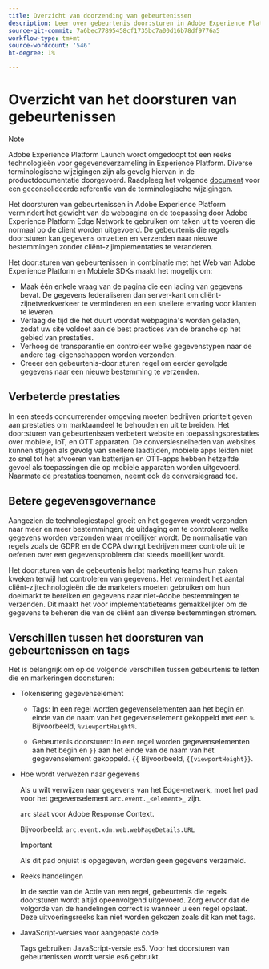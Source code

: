 ```yaml
---
title: Overzicht van doorzending van gebeurtenissen
description: Leer over gebeurtenis door:sturen in Adobe Experience Platform, die u toestaat om het Netwerk van de Rand van het Platform te gebruiken om taken uit te voeren zonder uw markeringsimplementatie te veranderen.
source-git-commit: 7a6bec77895458cf1735bc7a00d16b78df9776a5
workflow-type: tm+mt
source-wordcount: '546'
ht-degree: 1%

---
```


# Overzicht van het doorsturen van gebeurtenissen

>[!NOTE]
>
>Adobe Experience Platform Launch wordt omgedoopt tot een reeks technologieën voor gegevensverzameling in Experience Platform. Diverse terminologische wijzigingen zijn als gevolg hiervan in de productdocumentatie doorgevoerd. Raadpleeg het volgende [document](../../term-updates.md) voor een geconsolideerde referentie van de terminologische wijzigingen.

Het doorsturen van gebeurtenissen in Adobe Experience Platform vermindert het gewicht van de webpagina en de toepassing door Adobe Experience Platform Edge Network te gebruiken om taken uit te voeren die normaal op de client worden uitgevoerd. De gebeurtenis die regels door:sturen kan gegevens omzetten en verzenden naar nieuwe bestemmingen zonder cliënt-zijimplementaties te veranderen.

Het door:sturen van gebeurtenissen in combinatie met het Web van Adobe Experience Platform en Mobiele SDKs maakt het mogelijk om:

* Maak één enkele vraag van de pagina die een lading van gegevens bevat. De gegevens federaliseren dan server-kant om cliënt-zijnetwerkverkeer te verminderen en een snellere ervaring voor klanten te leveren.
* Verlaag de tijd die het duurt voordat webpagina&#39;s worden geladen, zodat uw site voldoet aan de best practices van de branche op het gebied van prestaties.
* Verhoog de transparantie en controleer welke gegevenstypen naar de andere tag-eigenschappen worden verzonden.
* Creeer een gebeurtenis-door:sturen regel om eerder gevolgde gegevens naar een nieuwe bestemming te verzenden.

## Verbeterde prestaties

In een steeds concurrerender omgeving moeten bedrijven prioriteit geven aan prestaties om marktaandeel te behouden en uit te breiden. Het door:sturen van gebeurtenissen verbetert website en toepassingsprestaties over mobiele, IoT, en OTT apparaten. De conversiesnelheden van websites kunnen stijgen als gevolg van snellere laadtijden, mobiele apps leiden niet zo snel tot het afvoeren van batterijen en OTT-apps hebben hetzelfde gevoel als toepassingen die op mobiele apparaten worden uitgevoerd. Naarmate de prestaties toenemen, neemt ook de conversiegraad toe.

## Betere gegevensgovernance

Aangezien de technologiestapel groeit en het gegeven wordt verzonden naar meer en meer bestemmingen, de uitdaging om te controleren welke gegevens worden verzonden waar moeilijker wordt. De normalisatie van regels zoals de GDPR en de CCPA dwingt bedrijven meer controle uit te oefenen over een gegevensprobleem dat steeds moeilijker wordt.

Het door:sturen van de gebeurtenis helpt marketing teams hun zaken kweken terwijl het controleren van gegevens. Het vermindert het aantal cliënt-zijtechnologieën die de marketers moeten gebruiken om hun doelmarkt te bereiken en gegevens naar niet-Adobe bestemmingen te verzenden. Dit maakt het voor implementatieteams gemakkelijker om de gegevens te beheren die van de cliënt aan diverse bestemmingen stromen.

## Verschillen tussen het doorsturen van gebeurtenissen en tags

Het is belangrijk om op de volgende verschillen tussen gebeurtenis te letten die en markeringen door:sturen:

* Tokenisering gegevenselement

   * Tags: In een regel worden gegevenselementen aan het begin en einde van de naam van het gegevenselement gekoppeld met een `%`. Bijvoorbeeld, `%viewportHeight%`.

   * Gebeurtenis doorsturen: In een regel worden gegevenselementen aan het begin en `}}` aan het einde van de naam van het gegevenselement gekoppeld. `{{` Bijvoorbeeld, `{{viewportHeight}}`.

* Hoe wordt verwezen naar gegevens

   Als u wilt verwijzen naar gegevens van het Edge-netwerk, moet het pad voor het gegevenselement `arc.event._<element>_` zijn.

   `arc` staat voor Adobe Response Context.

   Bijvoorbeeld: `arc.event.xdm.web.webPageDetails.URL`

   >[!IMPORTANT]
   >
   >Als dit pad onjuist is opgegeven, worden geen gegevens verzameld.


* Reeks handelingen

   In de sectie van de Actie van een regel, gebeurtenis die regels door:sturen wordt altijd opeenvolgend uitgevoerd. Zorg ervoor dat de volgorde van de handelingen correct is wanneer u een regel opslaat. Deze uitvoeringsreeks kan niet worden gekozen zoals dit kan met tags.

* JavaScript-versies voor aangepaste code

   Tags gebruiken JavaScript-versie es5. Voor het doorsturen van gebeurtenissen wordt versie es6 gebruikt.

<!--doc Adobe Cloud Connector extension, get from Jon-->
